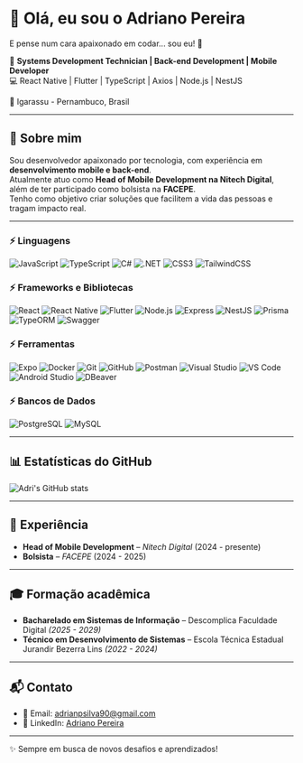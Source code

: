 # 👋 Olá, eu sou o Adriano Pereira  
E pense num cara apaixonado em codar... sou eu! 🚀  

🎯 **Systems Development Technician | Back-end Development | Mobile Developer**  
💻 React Native | Flutter | TypeScript | Axios | Node.js | NestJS  

📍 Igarassu - Pernambuco, Brasil  

---

## 🚀 Sobre mim
Sou desenvolvedor apaixonado por tecnologia, com experiência em **desenvolvimento mobile e back-end**.  
Atualmente atuo como **Head of Mobile Development na Nitech Digital**, além de ter participado como bolsista na **FACEPE**.  
Tenho como objetivo criar soluções que facilitem a vida das pessoas e tragam impacto real.  

---

### ⚡ Linguagens
![JavaScript](https://img.shields.io/badge/-JavaScript-F7DF1E?logo=javascript&logoColor=000&style=for-the-badge)
![TypeScript](https://img.shields.io/badge/-TypeScript-3178C6?logo=typescript&logoColor=fff&style=for-the-badge)
![C#](https://img.shields.io/badge/-C%23-239120?logo=csharp&logoColor=fff&style=for-the-badge)
![.NET](https://img.shields.io/badge/-.NET-512BD4?logo=dotnet&logoColor=fff&style=for-the-badge)
![CSS3](https://img.shields.io/badge/-CSS3-1572B6?logo=css3&logoColor=fff&style=for-the-badge)
![TailwindCSS](https://img.shields.io/badge/-TailwindCSS-06B6D4?logo=tailwindcss&logoColor=fff&style=for-the-badge)

### ⚡ Frameworks e Bibliotecas
![React](https://img.shields.io/badge/-React-61DAFB?logo=react&logoColor=000&style=for-the-badge)
![React Native](https://img.shields.io/badge/-React%20Native-61DAFB?logo=react&logoColor=000&style=for-the-badge)
![Flutter](https://img.shields.io/badge/-Flutter-02569B?logo=flutter&logoColor=fff&style=for-the-badge)
![Node.js](https://img.shields.io/badge/-Node.js-339933?logo=node.js&logoColor=fff&style=for-the-badge)
![Express](https://img.shields.io/badge/-Express-000000?logo=express&logoColor=fff&style=for-the-badge)
![NestJS](https://img.shields.io/badge/-NestJS-E0234E?logo=nestjs&logoColor=fff&style=for-the-badge)
![Prisma](https://img.shields.io/badge/-Prisma-2D3748?logo=prisma&logoColor=fff&style=for-the-badge)
![TypeORM](https://img.shields.io/badge/-TypeORM-FE0803?logo=typeorm&logoColor=fff&style=for-the-badge)
![Swagger](https://img.shields.io/badge/-Swagger-85EA2D?logo=swagger&logoColor=000&style=for-the-badge)

### ⚡ Ferramentas
![Expo](https://img.shields.io/badge/-Expo-000020?logo=expo&logoColor=fff&style=for-the-badge)
![Docker](https://img.shields.io/badge/-Docker-2496ED?logo=docker&logoColor=fff&style=for-the-badge)
![Git](https://img.shields.io/badge/-Git-F05032?logo=git&logoColor=fff&style=for-the-badge)
![GitHub](https://img.shields.io/badge/-GitHub-181717?logo=github&logoColor=fff&style=for-the-badge)
![Postman](https://img.shields.io/badge/-Postman-FF6C37?logo=postman&logoColor=fff&style=for-the-badge)
![Visual Studio](https://img.shields.io/badge/-Visual%20Studio-5C2D91?logo=visualstudio&logoColor=fff&style=for-the-badge)
![VS Code](https://img.shields.io/badge/-VS%20Code-007ACC?logo=visualstudiocode&logoColor=fff&style=for-the-badge)
![Android Studio](https://img.shields.io/badge/-Android%20Studio-3DDC84?logo=androidstudio&logoColor=fff&style=for-the-badge)
![DBeaver](https://img.shields.io/badge/-DBeaver-372923?logo=dbeaver&logoColor=fff&style=for-the-badge)

### ⚡ Bancos de Dados
![PostgreSQL](https://img.shields.io/badge/-PostgreSQL-4169E1?logo=postgresql&logoColor=fff&style=for-the-badge)
![MySQL](https://img.shields.io/badge/-MySQL-4479A1?logo=mysql&logoColor=fff&style=for-the-badge)

---

## 📊 Estatísticas do GitHub

![Adri's GitHub stats](https://github-readme-stats.vercel.app/api?username=adrianops24&show_icons=true&count_private=true&theme=tokyonight)

---

## 💼 Experiência
- **Head of Mobile Development** – *Nitech Digital* (2024 - presente)  
- **Bolsista** – *FACEPE* (2024 - 2025)  

---

## 🎓 Formação acadêmica
- **Bacharelado em Sistemas de Informação** – Descomplica Faculdade Digital *(2025 - 2029)*  
- **Técnico em Desenvolvimento de Sistemas** – Escola Técnica Estadual Jurandir Bezerra Lins *(2022 - 2024)*  

---

## 📬 Contato
- 📧 Email: [adrianpsilva90@gmail.com](mailto:adrianpsilva90@gmail.com)  
- 💼 LinkedIn: [Adriano Pereira](https://www.linkedin.com/in/adriano-pereira-4b8705287)  

---
✨ Sempre em busca de novos desafios e aprendizados!

